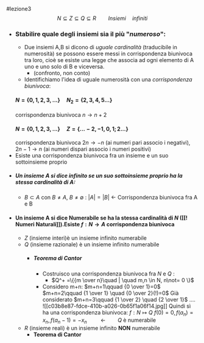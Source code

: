 #lezione3
$$N\subseteq Z \subseteq Q \subseteq R\qquad Insiemi \quad infiniti$$
- ### Stabilire quale degli insiemi sia il più "*numeroso*":
	- Due insiemi A,B si dicono di *uguale cardinalità* (traducibile in numerosità) se possono essere messi in corrispondenza biunivoca tra loro, cioè se esiste una legge che associa ad ogni elemento di A uno e uno solo di B e viceversa.
		 - (confronto, non conto)
	- Identifichiamo l'idea di uguale numerosità con una *corrispondenza biunivoca*:
	#### $N=\{0,1,2,3,...\}\quad N_2=\{2,3,4,5...\}$
	corrispondenza biunivoca $n\rightarrow n+2$ 
	#### $N=\{0,1,2,3,...\}\quad Z=\{...-2,-1,0,1;2...\}$
	corrispondenza biunivoca $2n\rightarrow -n$ (ai numeri pari associo i negativi), $2n-1\rightarrow n$ (ai numeri dispari associo i numeri positivi)
- Esiste una corrispondenza biunivoca fra un insieme e un suo sottoinsieme proprio
- ##### Un insieme A si dice **infinito** se un suo sottoinsieme **proprio** ha la stessa cardinalità di A:
	- $B\subset A$  con $B\not=A$, $B\not=\emptyset$ : $|A|=|B|$  $\leftarrow$  Corrispondenza biunivoca fra A e B
- #### Un insieme A si dice **Numerabile** se ha la stessa **cardinalità** di $N$ ([[! Numeri Naturali]]).Esiste $f:N\rightarrow A$ corrispondenza biunivoca
	- $Z$ (insieme interi)è un insieme infinito numerabile
	- $Q$ (insieme razionale) è un insieme infinito numerabile
		- ##### **Teorema di Cantor**
			- Costruisco una corrispondenza biunivoca fra $N$ e $Q$ : 
				- $Q^+ =\{{m \over n}\quad | \quad m,n \in N, n\not= 0 \}$   
			- Considero m+n:
				$m+n=1\qquad {0 \over 1}=0$
				$m+n=2\qquad {1 \over 1} \quad {0 \over 2}(!)=0$ Già considerato 
				$m+n=3\qquad {1 \over 2} \quad {2 \over 1}$
				....
			![[c03b8e87-fdce-410b-a026-0b65f1a06f14.jpg]]
			Quindi sì ha una corrispondenza biunivoca:
				$f:N\longmapsto Q$ 
				 $f(0)=0,f(a_n)=x_n,f(a_n-1)=-x_n$ $\qquad\leftarrow\qquad Q$ è numerabile  
	- $R$ (insieme reali) è un insieme infinito **NON** numerabile
		- **Teorema di Cantor**